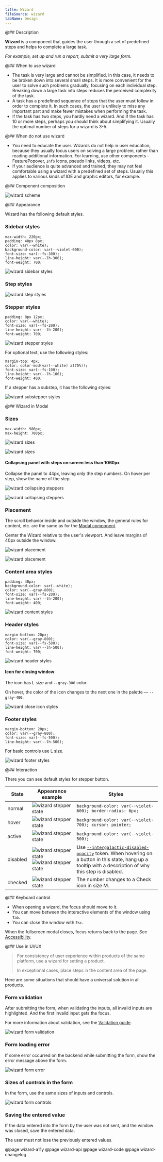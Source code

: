 ```yaml
---
title: Wizard
fileSource: wizard
tabName: Design
---
```


@## Description

**Wizard** is a component that guides the user through a set of predefined steps and helps to complete a large task.

_For example, set up and run a report, submit a very large form._

@## When to use wizard

- The task is very large and cannot be simplified. In this case, it needs to be broken down into several small steps. It is more convenient for the user to solve such problems gradually, focusing on each individual step. Breaking down a large task into steps reduces the perceived complexity of the task.
- A task has a predefined sequence of steps that the user must follow in order to complete it. In such cases, the user is unlikely to miss any important part and make fewer mistakes when performing the task.
- If the task has two steps, you hardly need a wizard. And if the task has 10 or more steps, perhaps you should think about simplifying it. Usually the optimal number of steps for a wizard is 3-5.

@## When do not use wizard

- You need to educate the user. Wizards do not help in user education, because they usually focus users on solving a large problem, rather than reading additional information. For learning, use other components - FeaturePopover, `Info` icons, pseudo links, videos, etc.
- If your audience is quite advanced and trained, they may not feel comfortable using a wizard with a predefined set of steps. Usually this applies to various kinds of IDE and graphic editors, for example.

@## Component composition

![wizard scheme](static/wizard-scheme.png)

@## Appearance

Wizard has the following default styles.

### Sidebar styles

```
max-width: 220px;
padding: 40px 8px;
color: var(--white);
background-color: var(--violet-600);
font-size: var(--fs-300);
line-height: var(--lh-300);
font-weight: 700;
```

![wizard sidebar styles](static/steps-paddings-margins.png)

### Step styles

![wizard step styles](static/step-size.png)

### Stepper styles

```
padding: 8px 12px;
color: var(--white);
font-size: var(--fs-200);
line-height: var(--lh-200);
font-weight: 700;
```

![wizard stepper styles](static/stepper-paddings-margins.png)

For optional text, use the following styles:

```
margin-top: 4px;
color: color-mod(var(--white) a(75%));
font-size: var(--fs-100);
line-height: var(--lh-100);
font-weight: 400;
```

If a stepper has a substep, it has the following styles:

![wizard substepper styles](static/substep-paddings-margins.png)

@## Wizard in Modal

### Sizes

```
max-width: 980px;
max-height: 700px;
```

![wizard sizes](static/wizard1.png)

![wizard sizes](static/wizard2.png)

#### Collapsing panel with steps on screen less than 1060px

Collapse the panel to 44px, leaving only the step numbers. On hover per step, show the name of the step.

![wizard collapsing steppers](static/collapsing-stepper1.png)

![wizard collapsing steppers](static/collapsing-stepper2.png)

### Placement

The scroll behavior inside and outside the window, the general rules for content, etc. are the same as for the [Modal component](/components/modal/).

Center the Wizard relative to the user's viewport. And leave margins of 40px outside the window.

![wizard placement](static/placement.png)

![wizard placement](static/paddings.png)

### Content area styles

```
padding: 40px;
background-color: var(--white);
color: var(--gray-800);
font-size: var(--fs-200);
line-height: var(--lh-200);
font-weight: 400;
```

![wizard content styles](static/wizard-paddings.png)

### Header styles

```
margin-bottom: 20px;
color: var(--gray-800);
font-size: var(--fs-500);
line-height: var(--lh-500);
font-weight: 700;
```

![wizard header styles](static/header.png)

#### Icon for closing window

The icon has L size and `--gray-300` color.

On hover, the color of the icon changes to the next one in the palette — `--gray-400`.

![wizard close icon styles](static/close-paddings.png)

### Footer styles

```
margin-bottom: 20px;
color: var(--gray-800);
font-size: var(--fs-500);
line-height: var(--lh-500);
```

For basic controls use L size.

![wizard footer styles](static/footer.png)

@## Interaction

There you can see default styles for stepper button.

| State    | Appearance example                                                                                | Styles                                                                                                                                                                             |
| -------- | ------------------------------------------------------------------------------------------------- | ---------------------------------------------------------------------------------------------------------------------------------------------------------------------------------- |
| normal   | ![wizard stepper state](static/normal.png)                                                        | `background-color: var(--violet-600); border-radius: 6px;`                                                                                                                         |
| hover    | ![wizard stepper state](static/hover.png)                                                         | `background-color: var(--violet-700); cursor: pointer;`                                                                                                                            |
| active   | ![wizard stepper state](static/active.png)                                                        | `background-color: var(--violet-500);`                                                                                                                                             |
| disabled | ![wizard stepper state](static/disabled.png) ![wizard stepper state](static/disabled-tooltip.png) | Use [`--intergalactic-disabled-opacity`](/style/design-tokens/) token. When hovering on a button in this state, hang up a tooltip with a description of why this step is disabled. |
| checked  | ![wizard stepper state](static/checked.png)                                                       | The number changes to a Check icon in size M.                                                                                                                                      |

@## Keyboard control

- When opening a wizard, the focus should move to it.
- You can move between the interactive elements of the window using `Tab`.
- You can close the window with `Esc`.

When the fullscreen modal closes, focus returns back to the page. See [Accessibility](/core-principles/a11y/).

@## Use in UI/UX

> For consistency of user experience within products of the same platform, use a wizard for setting a product.
>
> In exceptional cases, place steps in the content area of the page.

Here are some situations that should have a universal solution in all products.

### Form validation

After submitting the form, when validating the inputs, all invalid inputs are highlighted. And the first invalid input gets the focus.

For more information about validation, see the [Validation guide](/components/validation/).

![wizard form validation](static/validation.png)

### Form loading error

If some error occurred on the backend while submitting the form, show the error message above the form.

![wizard form error](static/error-all.png)

### Sizes of controls in the form

In the form, use the same sizes of inputs and controls.

![wizard form controls](static/form-yes-no.png)

### Saving the entered value

If the data entered into the form by the user was not sent, and the window was closed, save the entered data.

The user must not lose the previously entered values.

@page wizard-a11y
@page wizard-api
@page wizard-code
@page wizard-changelog
